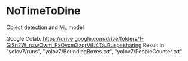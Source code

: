 # NoTimeToDine
Object detection and ML model 

Google Colab: https://drive.google.com/drive/folders/1-GiSn2W_nzwOwm_PxOvcmXzqrViU4TaJ?usp=sharing
Result in "yolov7/runs", "yolov7/BoundingBoxes.txt", "yolov7/PeopleCounter.txt"
